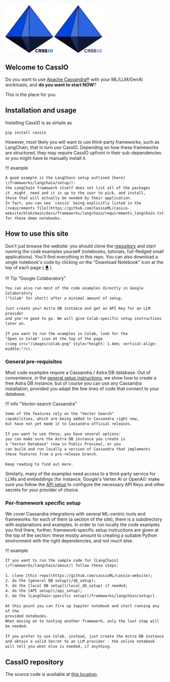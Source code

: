 <img src="images/cassio_logo1_transparent.png#only-light" alt="CassIO logo" style="width: 30%;"/>
<img src="images/cassio_logo1_transparent_darkmode.png#only-dark" alt="CassIO logo" style="width: 30%;"/>

<!-- ![CassIO logo](images/cassio_logo1_transparent.png#only-light) -->
<!-- ![CassIO logo](images/cassio_logo1.png#only-dark) -->

## Welcome to CassIO

Do you want to use [Apache Cassandra®](https://cassandra.apache.org) with your ML/LLM/GenAI workloads,
and **do you want to start NOW**?

This is the place for you.

## Installation and usage

Installing CassIO is as simple as

```
pip install cassio
```

However, most likely you will want to use third-party frameworks,
such as LangChain, that in turn _use_ CassIO.
Depending on how these frameworks are structured,
they may require CassIO upfront in their sub-dependencies
or you might have to manually install it.

!!! example

    A good example is the LangChain setup outlined [here](/frameworks/langchain/setup/):
    the LangChain framework itself does not list all of the packages
    it _might_ need and it is up to the user to pick, and install,
    those that will actually be needed by their application.
    In fact, you can see `cassio` being explicitly listed in the
    [requirements file](https://github.com/CassioML/cassio-website/blob/main/docs/frameworks/langchain/requirements_langchain.txt) for these demo notebooks.

## How to use this site

Don't just browse the website: you should clone the [repository](https://github.com/cassioML/cassio-website)
and start running the code examples yourself (notebooks, tutorials, full-fledged small applications).
You'll find everything in this repo.
You can also download a single notebook's code by clicking on the
"Download Notebook" icon at the top of each page
(<svg viewBox="0 0 24 24" style="height: 1.4em; vertical-align: middle;"><path d="M5 20h14v-2H5m14-9h-4V3H9v6H5l7 7 7-7Z"></path></svg>).

!!! Tip "Google Colaboratory"

    You can also run most of the code examples directly in Google Colaboratory
    ("Colab" for short) after a minimal amount of setup.

    Just create your Astra DB instance and get an API Key for an LLM provider
    and you're good to go. We will give Colab-specific setup instructions
    later on.

    If you want to run the examples in Colab, look for the
    "Open in Colab" icon at the top of the page
    (<img src="/images/colab.png" style="height: 1.4em; vertical-align: middle;"/>).

### General pre-requisites

Most code examples require a Cassandra / Astra DB database.
Out of convenience, in the [general setup instructions](/db_setup),
we show how to create a free Astra DB instance,
but of course you can use any Cassandra installation, provided you adapt
the few lines of code that connect to your database.

!!! info "Vector-search Cassandra"

    Some of the features rely on the "Vector Search"
    capabilities, which are being added to Cassandra right now,
    but have not yet made it to Cassandra official releases.

    If you want to use these, you have several options:
    you can make sure the Astra DB instance you create is
    a "Vector Database" (now in Public Preview), or you
    can build and run locally a version of Cassandra that implements
    these features from a pre-release branch.

    Keep reading to find out more.

Similarly, many of the examples need access to a third-party
service for LLMs and embeddings (for instance, Google's Vertex AI or OpenAI):
make sure you follow the [API setup](/api_setup) to configure the
necessary API Keys and other secrets for your provider of choice.

### Per-framework specific setup

We cover Cassandra integrations with several ML-centric tools and frameworks:
for each of them (a section of the site), there is a subdirectory with
explanations and examples.
In order to run locally the code examples you find there,
further, framework-specific setup instructions are given at the top
of the section: these mostly amount to creating a suitable Python environment
with the right dependencies, and not much else.


!!! example

    If you want to run the sample code for [LangChain](/frameworks/langchain/about/) follow these steps:

    1. clone [this repo](https://github.com/cassioML/cassio-website);
    2. do the [general DB setup](/db_setup);
    3. do the [local DB setup](/local_db_setup) if needed;
    4. do the [API setup](/api_setup);
    5. do the [LangChain-specific setup](/frameworks/langchain/setup/).

    At this point you can fire up Jupyter notebook and start running any of the
    provided notebooks.
    When moving on to testing another framework, only the last step will be needed.

    If you prefer to use Colab, instead, just create the Astra DB instance
    and obtain a valid Secret to an LLM provider - the online notebook
    will tell you what else is needed, if anything.

## CassIO repository

The source code is available at [this location](https://github.com/CassioML/cassio).

